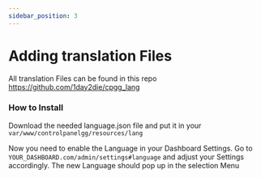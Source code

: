 ```yaml
---
sidebar_position: 3
---
```


# Adding translation Files

All translation Files can be found in this repo
https://github.com/1day2die/cpgg_lang

### How to Install

Download the needed language.json file and put it in your `var/www/controlpanelgg/resources/lang`

Now you need to enable the Language in your Dashboard Settings.
Go to `YOUR_DASHBOARD.com/admin/settings#language` and adjust your Settings accordingly.
The new Language should pop up in the selection Menu
